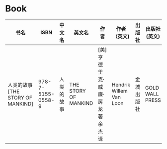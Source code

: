 # Book

| 书名                             | ISBN              | 中文名     | 英文名               | 作者                            | 作者（英文)             | 出版社     | 出版社(英文)    |
| -------------------------------- | ----------------- | ---------- | -------------------- | ------------------------------- | ----------------------- | ---------- | --------------- |
| 人类的故事[THE STORY OF MANKIND] | 978-7-5155-0558-9 | 人类的故事 | THE STORY OF MANKIND | [美]亨德里克·威廉·房龙著 余杰译 | Hendrik Willem Van Loon | 金城出版社 | GOLD WALL PRESS |



